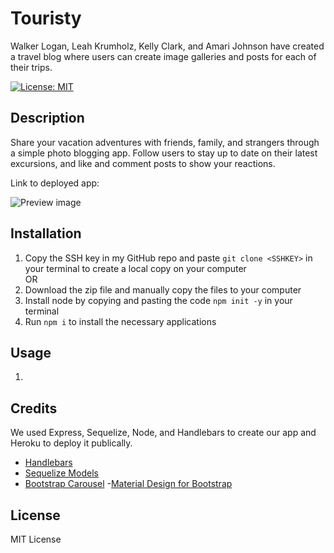 # Touristy
Walker Logan, Leah Krumholz, Kelly Clark, and Amari Johnson have created a travel blog where users can create image galleries and posts for each of their trips. 

[![License: MIT](https://img.shields.io/badge/License-MIT-yellow.svg)](https://opensource.org/licenses/MIT)

## Description 
Share your vacation adventures with friends, family, and strangers through a simple photo blogging app. Follow users to stay up to date on their latest excursions, and like and comment posts to show your reactions. 

Link to deployed app: 

![Preview image]()

## Installation
1. Copy the SSH key in my GitHub repo and paste `git clone <SSHKEY>` in your terminal to create a local copy on your computer\
OR
2. Download the zip file and manually copy the files to your computer
3. Install node by copying and pasting the code `npm init -y` in your terminal
4. Run `npm i` to install the necessary applications 

## Usage
1. 

## Credits 
We used Express, Sequelize, Node, and Handlebars to create our app and Heroku to deploy it publically.

- [Handlebars](https://handlebarsjs.com/)
- [Sequelize Models](https://sequelize.org/docs/v6/core-concepts/model-basics/)
- [Bootstrap Carousel](https://getbootstrap.com/docs/5.3/components/carousel/)
-[Material Design for Bootstrap](https://mdbootstrap.com/)

## License
MIT License